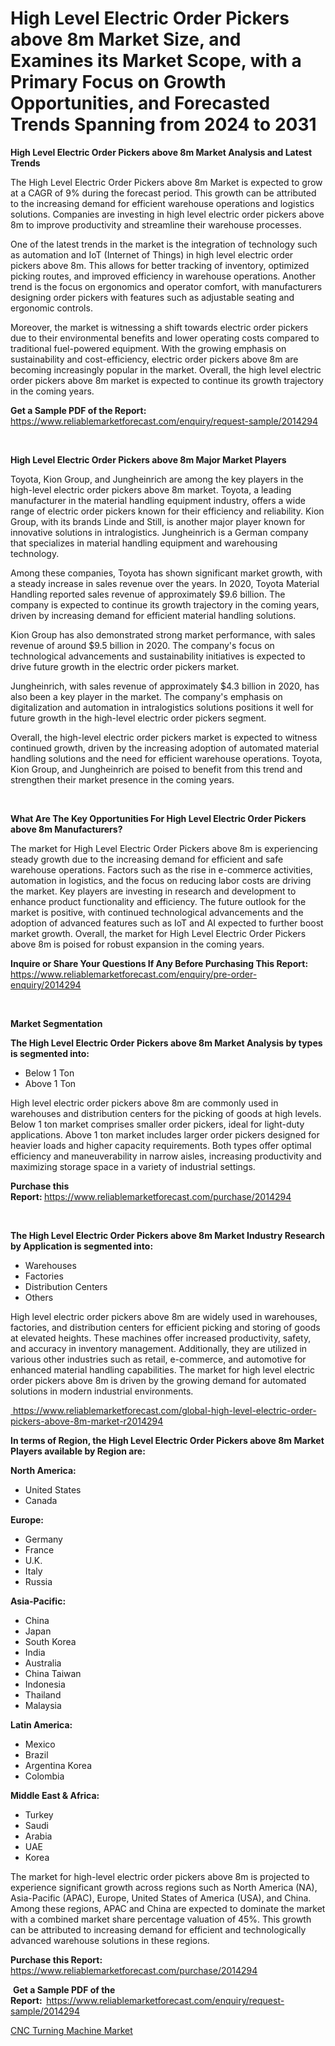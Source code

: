 <p><h1>High Level Electric Order Pickers above 8m Market Size, and Examines its Market Scope, with a Primary Focus on Growth Opportunities, and Forecasted Trends Spanning from 2024 to 2031</h1></p><p><strong>High Level Electric Order Pickers above 8m Market Analysis and Latest Trends</strong></p>
<p><p>The High Level Electric Order Pickers above 8m Market is expected to grow at a CAGR of 9% during the forecast period. This growth can be attributed to the increasing demand for efficient warehouse operations and logistics solutions. Companies are investing in high level electric order pickers above 8m to improve productivity and streamline their warehouse processes.</p><p>One of the latest trends in the market is the integration of technology such as automation and IoT (Internet of Things) in high level electric order pickers above 8m. This allows for better tracking of inventory, optimized picking routes, and improved efficiency in warehouse operations. Another trend is the focus on ergonomics and operator comfort, with manufacturers designing order pickers with features such as adjustable seating and ergonomic controls.</p><p>Moreover, the market is witnessing a shift towards electric order pickers due to their environmental benefits and lower operating costs compared to traditional fuel-powered equipment. With the growing emphasis on sustainability and cost-efficiency, electric order pickers above 8m are becoming increasingly popular in the market. Overall, the high level electric order pickers above 8m market is expected to continue its growth trajectory in the coming years.</p></p>
<p><strong>Get a Sample PDF of the Report:&nbsp;</strong> <a href="https://www.reliablemarketforecast.com/enquiry/request-sample/2014294">https://www.reliablemarketforecast.com/enquiry/request-sample/2014294</a></p>
<p>&nbsp;</p>
<p><strong>High Level Electric Order Pickers above 8m Major Market Players</strong></p>
<p><p>Toyota, Kion Group, and Jungheinrich are among the key players in the high-level electric order pickers above 8m market. Toyota, a leading manufacturer in the material handling equipment industry, offers a wide range of electric order pickers known for their efficiency and reliability. Kion Group, with its brands Linde and Still, is another major player known for innovative solutions in intralogistics. Jungheinrich is a German company that specializes in material handling equipment and warehousing technology.</p><p>Among these companies, Toyota has shown significant market growth, with a steady increase in sales revenue over the years. In 2020, Toyota Material Handling reported sales revenue of approximately $9.6 billion. The company is expected to continue its growth trajectory in the coming years, driven by increasing demand for efficient material handling solutions.</p><p>Kion Group has also demonstrated strong market performance, with sales revenue of around $9.5 billion in 2020. The company's focus on technological advancements and sustainability initiatives is expected to drive future growth in the electric order pickers market.</p><p>Jungheinrich, with sales revenue of approximately $4.3 billion in 2020, has also been a key player in the market. The company's emphasis on digitalization and automation in intralogistics solutions positions it well for future growth in the high-level electric order pickers segment.</p><p>Overall, the high-level electric order pickers market is expected to witness continued growth, driven by the increasing adoption of automated material handling solutions and the need for efficient warehouse operations. Toyota, Kion Group, and Jungheinrich are poised to benefit from this trend and strengthen their market presence in the coming years.</p></p>
<p>&nbsp;</p>
<p><strong>What Are The Key Opportunities For High Level Electric Order Pickers above 8m Manufacturers?</strong></p>
<p><p>The market for High Level Electric Order Pickers above 8m is experiencing steady growth due to the increasing demand for efficient and safe warehouse operations. Factors such as the rise in e-commerce activities, automation in logistics, and the focus on reducing labor costs are driving the market. Key players are investing in research and development to enhance product functionality and efficiency. The future outlook for the market is positive, with continued technological advancements and the adoption of advanced features such as IoT and AI expected to further boost market growth. Overall, the market for High Level Electric Order Pickers above 8m is poised for robust expansion in the coming years.</p></p>
<p><strong>Inquire or Share Your Questions If Any Before Purchasing This Report:</strong> <a href="https://www.reliablemarketforecast.com/enquiry/pre-order-enquiry/2014294">https://www.reliablemarketforecast.com/enquiry/pre-order-enquiry/2014294</a></p>
<p>&nbsp;</p>
<p><strong>Market Segmentation</strong></p>
<p><strong>The High Level Electric Order Pickers above 8m Market Analysis by types is segmented into:</strong></p>
<p><ul><li>Below 1 Ton</li><li>Above 1 Ton</li></ul></p>
<p><p>High level electric order pickers above 8m are commonly used in warehouses and distribution centers for the picking of goods at high levels. Below 1 ton market comprises smaller order pickers, ideal for light-duty applications. Above 1 ton market includes larger order pickers designed for heavier loads and higher capacity requirements. Both types offer optimal efficiency and maneuverability in narrow aisles, increasing productivity and maximizing storage space in a variety of industrial settings.</p></p>
<p><strong>Purchase this Report:&nbsp;</strong><a href="https://www.reliablemarketforecast.com/purchase/2014294">https://www.reliablemarketforecast.com/purchase/2014294</a></p>
<p>&nbsp;</p>
<p><strong>The High Level Electric Order Pickers above 8m Market Industry Research by Application is segmented into:</strong></p>
<p><ul><li>Warehouses</li><li>Factories</li><li>Distribution Centers</li><li>Others</li></ul></p>
<p><p>High level electric order pickers above 8m are widely used in warehouses, factories, and distribution centers for efficient picking and storing of goods at elevated heights. These machines offer increased productivity, safety, and accuracy in inventory management. Additionally, they are utilized in various other industries such as retail, e-commerce, and automotive for enhanced material handling capabilities. The market for high level electric order pickers above 8m is driven by the growing demand for automated solutions in modern industrial environments.</p></p>
<p><a href="https://www.reliablemarketforecast.com/global-high-level-electric-order-pickers-above-8m-market-r2014294">&nbsp;https://www.reliablemarketforecast.com/global-high-level-electric-order-pickers-above-8m-market-r2014294</a></p>
<p><strong>In terms of Region, the High Level Electric Order Pickers above 8m Market Players available by Region are:</strong></p>
<p>
    <p> <strong> North America: </strong>
        <ul>
            <li>United States</li>
            <li>Canada</li>
        </ul>
        </p> 
    <p> <strong> Europe: </strong>
        <ul>
            <li>Germany</li>
            <li>France</li>
            <li>U.K.</li>
            <li>Italy</li>
            <li>Russia</li>
        </ul>
        </p> 
    <p> <strong> Asia-Pacific: </strong>
        <ul>
            <li>China</li>
            <li>Japan</li>
            <li>South Korea</li>
            <li>India</li>
            <li>Australia</li>
            <li>China Taiwan</li>
            <li>Indonesia</li>
            <li>Thailand</li>
            <li>Malaysia</li>
        </ul>
        </p> 
    <p> <strong> Latin America: </strong>
        <ul>
            <li>Mexico</li>
            <li>Brazil</li>
            <li>Argentina Korea</li>
            <li>Colombia</li>
        </ul>
        </p> 
    <p> <strong> Middle East & Africa: </strong>
        <ul>
            <li>Turkey</li>
            <li>Saudi</li>
            <li>Arabia</li>
            <li>UAE</li>
            <li>Korea</li>
        </ul>
    </p>
    </p>
<p><p>The market for high-level electric order pickers above 8m is projected to experience significant growth across regions such as North America (NA), Asia-Pacific (APAC), Europe, United States of America (USA), and China. Among these regions, APAC and China are expected to dominate the market with a combined market share percentage valuation of 45%. This growth can be attributed to increasing demand for efficient and technologically advanced warehouse solutions in these regions.</p></p>
<p><strong>Purchase this Report: </strong><a href="https://www.reliablemarketforecast.com/purchase/2014294">https://www.reliablemarketforecast.com/purchase/2014294</a></p>
<p>&nbsp;<strong>Get a Sample PDF of the Report:&nbsp;&nbsp;</strong><a href="https://www.reliablemarketforecast.com/enquiry/request-sample/2014294">https://www.reliablemarketforecast.com/enquiry/request-sample/2014294</a></p>
<p><strong></strong></p>
<p><p><a href="https://github.com/AbdulKoss18/Market-Research-Report-List-1/blob/main/cnc-turning-machine-market.md">CNC Turning Machine Market</a></p></p>